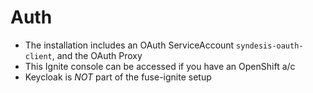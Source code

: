 # Auth

* The installation includes an OAuth ServiceAccount `syndesis-oauth-client`, and the OAuth Proxy
* This Ignite console can be accessed if you have an OpenShift a/c
* Keycloak is *NOT* part of the fuse-ignite setup